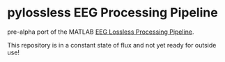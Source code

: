 # pylossless EEG Processing Pipeline
pre-alpha port of the MATLAB [EEG Lossless Processing Pipeline](https://github.com/BUCANL/EEG-IP-L).

This repository is in a constant state of flux and not yet ready for outside use!
